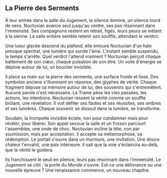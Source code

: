 ## La Pierre des Serments

À leur entrée dans la salle du Jugement, le silence domine, un silence lourd de sens. Noctuvian avance seul jusqu'au centre, ses pas résonnant dans l'immensité. Ses compagnons restent en retrait, figés, leurs peurs se mêlant à la sienne. La salle entière semble retenir son souffle, attendant le verdict.

Une lueur glacée descend du plafond, elle entoure Noctuvian d'un halo presque spectral, une lumière qui sonde l'âme. L'instant semble suspendu, le temps s'arrête. Quel verdict l'attend vraiment ? Noctuvian perçoit chaque battement de son cœur, chaque pulsation de son être. Un voile d'énergie se déploie autour de lui, un bouclier invisible.

Il place sa main sur la pierre des serments, une surface froide et lisse. Des symboles anciens s'illuminent en réponse, des glyphes de vérité. Chaque fragment dépose sa mémoire autour de lui, des souvenirs qui s'entremêlent. Aucune parole n'est nécessaire. La Trame pèse les vies passées, les actions, les intentions. Noctuvian ressent la vérité comme un souffle brûlant, une révélation. Il voit défiler ses fautes et ses réussites, ses ombres et ses lumières. Chaque souvenir se dissout dans la lumière, se transforme.

Soudain, la trompette invisible éclate, non pour condamner mais pour révéler, pour libérer. Son appel secoue la salle et un frisson parcourt l'assemblée, une onde de choc. Noctuvian incline la tête, non par soumission, mais par acceptation. Il accepte sa métamorphose, sa rédemption. Le portail s'ouvre dans un murmure, une invitation. Une douce chaleur l'envahit, une paix intérieure. Il sait que la voie s'éclaircira au-delà, que la vérité le guidera.

Ils franchissent le seuil en silence, leurs pas résonnant dans l'immensité. Le Jugement se clôt ; la porte du Monde s'ouvre. Est-ce une délivrance ou une nouvelle épreuve ? Une renaissance commence, un nouveau chapitre.